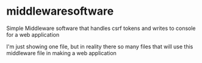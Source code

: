 # middlewaresoftware

Simple Middleware software that handles csrf tokens and writes to console for a web application


I'm just showing one file, but in reality there so many files that will use this middleware file in making a web application
